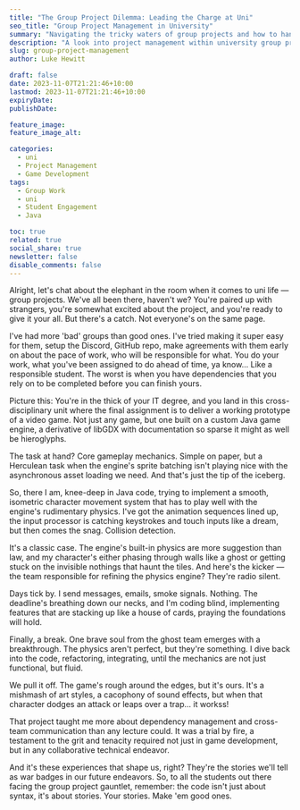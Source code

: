 ```yaml
---
title: "The Group Project Dilemma: Leading the Charge at Uni"
seo_title: "Group Project Management in University"
summary: "Navigating the tricky waters of group projects and how to handle slackers."
description: "A look into project management within university group projects and strategies for dealing with less engaged students."
slug: group-project-management
author: Luke Hewitt

draft: false
date: 2023-11-07T21:21:46+10:00
lastmod: 2023-11-07T21:21:46+10:00
expiryDate: 
publishDate: 

feature_image: 
feature_image_alt: 

categories:
  - uni
  - Project Management
  - Game Development
tags:
  - Group Work
  - uni
  - Student Engagement
  - Java

toc: true
related: true
social_share: true
newsletter: false
disable_comments: false
---
```


Alright, let's chat about the elephant in the room when it comes to uni life — group projects. We've all been there, 
haven't we? You're paired up with strangers, you're somewhat excited about the project, and you're ready to give it 
your all. But there's a catch. Not everyone's on the same page.

I've had more 'bad' groups than good ones. I've tried making it super easy for them, setup the Discord,
GitHub repo, make agreements with them early on about the pace of work, who will be responsible for what. You do your work,
what you've been assigned to do ahead of time, ya know... Like a responsible student. The worst is when you have dependencies
that you rely on to be completed before you can finish yours.

Picture this: You're in the thick of your IT degree, and you land in this cross-disciplinary unit where the final assignment is to deliver a working prototype of a video game. Not just any game, but one built on a custom Java game engine, a derivative of libGDX with documentation so sparse it might as well be hieroglyphs.

The task at hand? Core gameplay mechanics. Simple on paper, but a Herculean task when the engine's sprite batching isn't playing nice with the asynchronous asset loading we need. And that's just the tip of the iceberg.

So, there I am, knee-deep in Java code, trying to implement a smooth, isometric character movement system that has to play well with the engine's rudimentary physics. I've got the animation sequences lined up, the input processor is catching keystrokes and touch inputs like a dream, but then comes the snag. Collision detection.

It's a classic case. The engine's built-in physics are more suggestion than law, and my character's either phasing through walls like a ghost or getting stuck on the invisible nothings that haunt the tiles. And here's the kicker — the team responsible for refining the physics engine? They're radio silent.

Days tick by. I send messages, emails, smoke signals. Nothing. The deadline's breathing down our necks, and I'm coding blind, implementing features that are stacking up like a house of cards, praying the foundations will hold.

Finally, a break. One brave soul from the ghost team emerges with a breakthrough. The physics aren't perfect, but they're something. I dive back into the code, refactoring, integrating, until the mechanics are not just functional, but fluid.

We pull it off. The game's rough around the edges, but it's ours. It's a mishmash of art styles, a cacophony of sound effects, but when that character dodges an attack or leaps over a trap... it workss!

That project taught me more about dependency management and cross-team communication than any lecture could. It was a trial by fire, a testament to the grit and tenacity required not just in game development, but in any collaborative technical endeavor.

And it's these experiences that shape us, right? They're the stories we'll tell as war badges in our future endeavors. So, to all the students out there facing the group project gauntlet, remember: the code isn't just about syntax, it's about stories. Your stories. Make 'em good ones.

